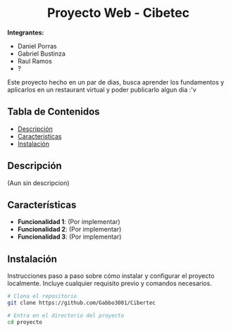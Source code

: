 <h1 align="center">Proyecto Web - Cibetec</h1>

**Integrantes:**
  - Daniel Porras
  - Gabriel Bustinza
  - Raul Ramos
  - ?


Este proyecto hecho en un par de dias, busca aprender los fundamentos y aplicarlos en un restaurant virtual y poder publicarlo algun dia :'v 

## Tabla de Contenidos

- [Descripción](#descripción)
- [Características](#características)
- [Instalación](#instalación)

## Descripción

(Aun sin descripcion)

## Características

- **Funcionalidad 1**: (Por implementar)
- **Funcionalidad 2**: (Por implementar)
- **Funcionalidad 3**: (Por implementar)

## Instalación

Instrucciones paso a paso sobre cómo instalar y configurar el proyecto localmente. Incluye cualquier requisito previo y comandos necesarios.

```bash
# Clona el repositorio
git clone https://github.com/Gabbo3001/Cibertec

# Entra en el directorio del proyecto
cd proyecto
